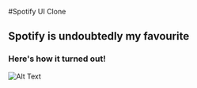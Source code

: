 #Spotify UI Clone

## Spotify is undoubtedly my favourite 

### Here's how it turned out! 

![Alt Text](https://media.giphy.com/media/HbHjLP7XfLl5KKTtO3/giphy.gif?cid=790b7611fc263e8c7ad02014a4ba25c564944ef7b58b6236&rid=giphy.gif) 
